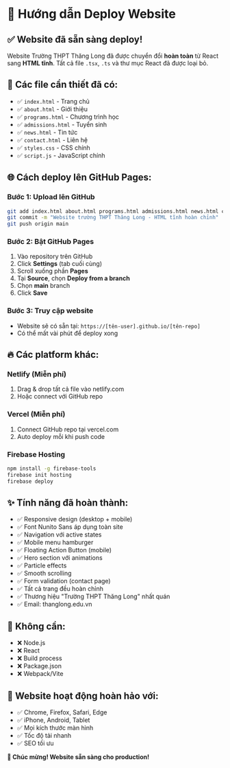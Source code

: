 # 🚀 Hướng dẫn Deploy Website

## ✅ Website đã sẵn sàng deploy!

Website Trường THPT Thăng Long đã được chuyển đổi **hoàn toàn** từ React sang **HTML tĩnh**. Tất cả file `.tsx`, `.ts` và thư mục React đã được loại bỏ.

## 📁 Các file cần thiết đã có:
- ✅ `index.html` - Trang chủ
- ✅ `about.html` - Giới thiệu  
- ✅ `programs.html` - Chương trình học
- ✅ `admissions.html` - Tuyển sinh
- ✅ `news.html` - Tin tức
- ✅ `contact.html` - Liên hệ
- ✅ `styles.css` - CSS chính
- ✅ `script.js` - JavaScript chính

## 🌐 Cách deploy lên GitHub Pages:

### Bước 1: Upload lên GitHub
```bash
git add index.html about.html programs.html admissions.html news.html contact.html styles.css script.js README.md
git commit -m "Website trường THPT Thăng Long - HTML tĩnh hoàn chỉnh"
git push origin main
```

### Bước 2: Bật GitHub Pages
1. Vào repository trên GitHub
2. Click **Settings** (tab cuối cùng)
3. Scroll xuống phần **Pages** 
4. Tại **Source**, chọn **Deploy from a branch**
5. Chọn **main** branch
6. Click **Save**

### Bước 3: Truy cập website
- Website sẽ có sẵn tại: `https://[tên-user].github.io/[tên-repo]`
- Có thể mất vài phút để deploy xong

## 🔥 Các platform khác:

### Netlify (Miễn phí)
1. Drag & drop tất cả file vào netlify.com
2. Hoặc connect với GitHub repo

### Vercel (Miễn phí)  
1. Connect GitHub repo tại vercel.com
2. Auto deploy mỗi khi push code

### Firebase Hosting
```bash
npm install -g firebase-tools
firebase init hosting
firebase deploy
```

## ✨ Tính năng đã hoàn thành:
- ✅ Responsive design (desktop + mobile)
- ✅ Font Nunito Sans áp dụng toàn site
- ✅ Navigation với active states
- ✅ Mobile menu hamburger
- ✅ Floating Action Button (mobile)
- ✅ Hero section với animations
- ✅ Particle effects
- ✅ Smooth scrolling
- ✅ Form validation (contact page)
- ✅ Tất cả trang đều hoàn chỉnh
- ✅ Thương hiệu "Trường THPT Thăng Long" nhất quán
- ✅ Email: thanglong.edu.vn

## 🎯 Không cần:
- ❌ Node.js
- ❌ React
- ❌ Build process
- ❌ Package.json
- ❌ Webpack/Vite

## 📱 Website hoạt động hoàn hảo với:
- ✅ Chrome, Firefox, Safari, Edge
- ✅ iPhone, Android, Tablet  
- ✅ Mọi kích thước màn hình
- ✅ Tốc độ tải nhanh
- ✅ SEO tối ưu

**🎉 Chúc mừng! Website sẵn sàng cho production!**